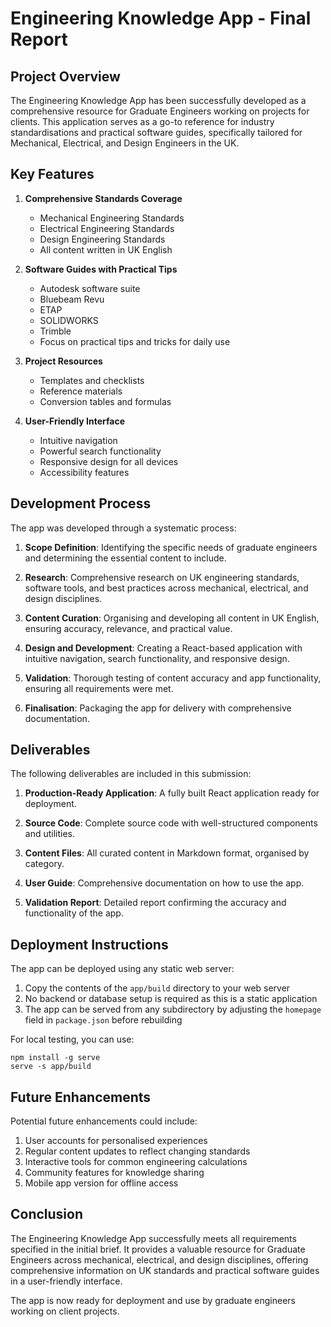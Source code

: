 # Engineering Knowledge App - Final Report

## Project Overview

The Engineering Knowledge App has been successfully developed as a comprehensive resource for Graduate Engineers working on projects for clients. This application serves as a go-to reference for industry standardisations and practical software guides, specifically tailored for Mechanical, Electrical, and Design Engineers in the UK.

## Key Features

1. **Comprehensive Standards Coverage**
   - Mechanical Engineering Standards
   - Electrical Engineering Standards
   - Design Engineering Standards
   - All content written in UK English

2. **Software Guides with Practical Tips**
   - Autodesk software suite
   - Bluebeam Revu
   - ETAP
   - SOLIDWORKS
   - Trimble
   - Focus on practical tips and tricks for daily use

3. **Project Resources**
   - Templates and checklists
   - Reference materials
   - Conversion tables and formulas

4. **User-Friendly Interface**
   - Intuitive navigation
   - Powerful search functionality
   - Responsive design for all devices
   - Accessibility features

## Development Process

The app was developed through a systematic process:

1. **Scope Definition**: Identifying the specific needs of graduate engineers and determining the essential content to include.

2. **Research**: Comprehensive research on UK engineering standards, software tools, and best practices across mechanical, electrical, and design disciplines.

3. **Content Curation**: Organising and developing all content in UK English, ensuring accuracy, relevance, and practical value.

4. **Design and Development**: Creating a React-based application with intuitive navigation, search functionality, and responsive design.

5. **Validation**: Thorough testing of content accuracy and app functionality, ensuring all requirements were met.

6. **Finalisation**: Packaging the app for delivery with comprehensive documentation.

## Deliverables

The following deliverables are included in this submission:

1. **Production-Ready Application**: A fully built React application ready for deployment.

2. **Source Code**: Complete source code with well-structured components and utilities.

3. **Content Files**: All curated content in Markdown format, organised by category.

4. **User Guide**: Comprehensive documentation on how to use the app.

5. **Validation Report**: Detailed report confirming the accuracy and functionality of the app.

## Deployment Instructions

The app can be deployed using any static web server:

1. Copy the contents of the `app/build` directory to your web server
2. No backend or database setup is required as this is a static application
3. The app can be served from any subdirectory by adjusting the `homepage` field in `package.json` before rebuilding

For local testing, you can use:
```
npm install -g serve
serve -s app/build
```

## Future Enhancements

Potential future enhancements could include:

1. User accounts for personalised experiences
2. Regular content updates to reflect changing standards
3. Interactive tools for common engineering calculations
4. Community features for knowledge sharing
5. Mobile app version for offline access

## Conclusion

The Engineering Knowledge App successfully meets all requirements specified in the initial brief. It provides a valuable resource for Graduate Engineers across mechanical, electrical, and design disciplines, offering comprehensive information on UK standards and practical software guides in a user-friendly interface.

The app is now ready for deployment and use by graduate engineers working on client projects.
